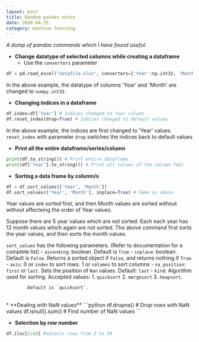 ```yaml
---
layout: post
title: Random pandas notes
date: 2020-04-25
category: machine learning
---
```


*A dump of pandas commands which I have found useful.*

* **Change datatype of selected columns while creating a dataframe**
  - Use the `converters` parameter
```python
df = pd.read_excel("datafile.xlxs", converters={'Year':np.int32, 'Month':np.int32})
```
  In the above example, the datatype of columns 'Year' and 'Month' are
  changed to `numpy.int32`.

* **Changing indices in a dataframe**
```python
df.index=df['Year'] # Indices changed to Year column
df.reset_index(drop=True) # Indices changed to default values
```
  In the above example, the indices are first changed to 'Year' values.
  `reset_index` with parameter `drop` switches the indices back to
  default values

* **Print all the entire dataframe/series/column**
```python
print(df.to_string()) # Print entire dataframe
print(df['Year'].to_string()) # Print all values of the column Year
```

* **Sorting a data frame by column/s**
```python
df = df.sort_values(['Year', 'Month'])
df.sort_values(['Year', 'Month'], inplace=True) # Same as above
```
  Year values are sorted first, and then Month values are sorted without
  without affecteing the order of Year values.

  Suppose there are 5 year values which are not sorted. Each each year
  has 12 month values which again are not sorted. The above command
  first sorts the year values, and then sorts the month values.

  `sort_values` has the following parameters. (Refer to documentation
  for a complete list)
    - `ascending`: boolean. Default is `True` 
    - `inplace`: boolean. Default is `False`. Returns a sorted object
	if `False`, and returns nothing if `True`.
    - `axis`: 0 or `index` to sort rows. 1 or `columns` to sort columns
    - `na_position`: `first` or `last`. Sets the position of `Nan` values.
	Default: `last`
    - `kind`: Algorithm used for sorting. 
       Accepted values: 
       1. `quicksort` 
       2. `mergesort` 
       3. `heapsort`.

        	Default is `quicksort`.

<br>
* **Dealing with NaN values**
```python
df.dropna() # Drop rows with NaN values
df.isnull().sum() # Find number of NaN values
```

* **Selection by row number**
```python
df.iloc[2:60] #selects rows from 2 to 59
```

